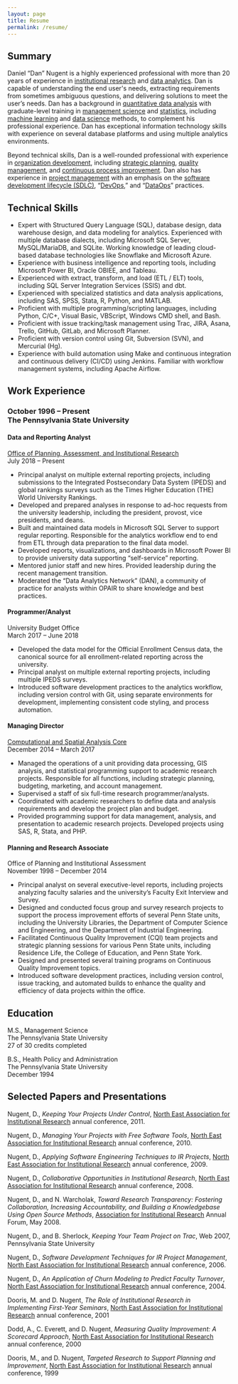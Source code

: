 ```yaml
---
layout: page
title: Resume
permalink: /resume/
---
```


## Summary

Daniel “Dan” Nugent is a highly experienced professional with more than 20 years of experience in [institutional research](https://en.wikipedia.org/wiki/Institutional_research) and [data analytics](https://en.wikipedia.org/wiki/Data_analysis). Dan is capable of understanding the end user's needs, extracting requirements from sometimes ambiguous questions, and delivering solutions to meet the user’s needs. Dan has a background in [quantitative data analysis](https://en.wikipedia.org/wiki/Quantitative_research) with graduate-level training in [management science](https://en.wikipedia.org/wiki/Management_science) and [statistics](https://en.wikipedia.org/wiki/Statistics), including [machine learning](https://en.wikipedia.org/wiki/Machine_learning) and [data science](https://en.wikipedia.org/wiki/Data_science) methods, to complement his professional experience. Dan has exceptional information technology skills with experience on several database platforms and using multiple analytics environments. 

Beyond technical skills, Dan is a well-rounded professional with experience in [organization development](https://en.wikipedia.org/wiki/Organization_development), including [strategic planning](https://en.wikipedia.org/wiki/Strategic_planning), [quality management](https://en.wikipedia.org/wiki/Quality_management), and [continuous process improvement](https://en.wikipedia.org/wiki/Continual_improvement_process). Dan also has experience in [project management](https://en.wikipedia.org/wiki/Project_management) with an emphasis on the [software development lifecycle (SDLC)](https://en.wikipedia.org/wiki/Systems_development_life_cycle), “[DevOps](https://en.wikipedia.org/wiki/DevOps),” and “[DataOps](https://en.wikipedia.org/wiki/DataOps)” practices.

## Technical Skills

- Expert with Structured Query Language (SQL), database design, data warehouse design, and data modeling for analytics. Experienced with multiple database dialects, including Microsoft SQL Server, MySQL/MariaDB, and SQLite. Working knowledge of leading cloud-based database technologies like Snowflake and Microsoft Azure.
- Experience with business intelligence and reporting tools, including Microsoft Power BI, Oracle OBIEE, and Tableau.
- Experienced with extract, transform, and load (ETL / ELT) tools, including SQL Server Integration Services (SSIS) and dbt.
- Experienced with specialized statistics and data analysis applications, including SAS, SPSS, Stata, R, Python, and MATLAB.
- Proficient with multiple programming/scripting languages, including Python, C/C+, Visual Basic, VBScript, Windows CMD shell, and Bash.
- Proficient with issue tracking/task management using Trac, JIRA, Asana, Trello, GitHub, GitLab, and Microsoft Planner.
- Proficient with version control using Git, Subversion (SVN), and Mercurial (Hg).
- Experience with build automation using Make and continuous integration and continuous delivery (CI/CD) using Jenkins. Familiar with workflow management systems, including Apache Airflow.

## Work Experience

### October 1996 – Present<br/>The Pennsylvania State University

#### Data and Reporting Analyst<br/>
[Office of Planning, Assessment, and Institutional Research](https://opair.psu.edu/)<br/>
July 2018 – Present

- Principal analyst on multiple external reporting projects, including submissions to the Integrated Postsecondary Data System (IPEDS) and global rankings surveys such as the Times Higher Education (THE) World University Rankings.
- Developed and prepared analyses in response to ad-hoc requests from the university leadership, including the president, provost, vice presidents, and deans.
- Built and maintained data models in Microsoft SQL Server to support regular reporting. Responsible for the analytics workflow end to end from ETL through data preparation to the final data model.
- Developed reports, visualizations, and dashboards in Microsoft Power BI to provide university data supporting “self-service” reporting.
- Mentored junior staff and new hires. Provided leadership during the recent management transition.
- Moderated the “Data Analytics Network” (DAN), a community of practice for analysts within OPAIR to share knowledge and best practices.


#### Programmer/Analyst<br/>
University Budget Office<br/>
March 2017 – June 2018

- Developed the data model for the Official Enrollment Census data, the canonical source for all enrollment-related reporting across the university.
- Principal analyst on multiple external reporting projects, including multiple IPEDS surveys.
- Introduced software development practices to the analytics workflow, including version control with Git, using separate environments for development, implementing consistent code styling, and process automation.


#### Managing Director<br/>
[Computational and Spatial Analysis Core](https://csa.ssri.psu.edu/)<br/>
December 2014 – March 2017

- Managed the operations of a unit providing data processing, GIS analysis, and statistical programming support to academic research projects. Responsible for all functions, including strategic planning, budgeting, marketing, and account management.
- Supervised a staff of six full-time research programmer/analysts.
- Coordinated with academic researchers to define data and analysis requirements and develop the project plan and budget.
- Provided programming support for data management, analysis, and presentation to academic research projects. Developed projects using SAS, R, Stata, and PHP.


#### Planning and Research Associate<br/>
Office of Planning and Institutional Assessment<br/>
November 1998 – December 2014

- Principal analyst on several executive-level reports, including projects analyzing faculty salaries and the university’s Faculty Exit Interview and Survey.
- Designed and conducted focus group and survey research projects to support the process improvement efforts of several Penn State units, including the University Libraries, the Department of Computer Science and Engineering, and the Department of Industrial Engineering.
- Facilitated Continuous Quality Improvement (CQI) team projects and strategic planning sessions for various Penn State units, including Residence Life, the College of Education, and Penn State York.
- Designed and presented several training programs on Continuous Quality Improvement topics.
- Introduced software development practices, including version control, issue tracking, and automated builds to enhance the quality and efficiency of data projects within the office.


## Education

M.S., Management Science<br/>
The Pennsylvania State University<br/>
27 of 30 credits completed

B.S., Health Policy and Administration<br/>
The Pennsylvania State University<br/>
December 1994

## Selected Papers and Presentations

Nugent, D., *Keeping Your Projects Under Control*, [North East Association for Institutional Research][NEAIR] annual conference, 2011.

Nugent, D., *Managing Your Projects with Free Software Tools*, [North East Association for Institutional Research][NEAIR] annual conference, 2010.

Nugent, D., *Applying Software Engineering Techniques to IR Projects*, [North East Association for Institutional Research][NEAIR] annual conference, 2009.

Nugent, D., *Collaborative Opportunities in Institutional Research*, [North East Association for Institutional Research][NEAIR] annual conference, 2008.

Nugent, D., and N. Warcholak, *Toward Research Transparency: Fostering Collaboration, Increasing Accountability, and Building a Knowledgebase Using Open Source Methods*, [Association for Institutional Research][AIR] Annual Forum, May 2008.

Nugent, D., and B. Sherlock, *Keeping Your Team Project on Trac*, Web 2007, Pennsylvania State University

Nugent, D., *Software Development Techniques for IR Project Management*, [North East Association for Institutional Research][NEAIR] annual conference, 2006.

Nugent, D., *An Application of Churn Modeling to Predict Faculty Turnover*, [North East Association for Institutional Research][NEAIR] annual conference, 2004.

Dooris, M. and D. Nugent, *The Role of Institutional Research in Implementing First-Year Seminars*, [North East Association for Institutional Research][NEAIR] annual conference, 2001

Dodd, A., C. Everett, and D. Nugent, *Measuring Quality Improvement: A Scorecard Approach*, [North East Association for Institutional Research][NEAIR] annual conference, 2000

Dooris, M., and D. Nugent, *Targeted Research to Support Planning and Improvement*, [North East Association for Institutional Research][NEAIR] annual conference, 1999

[AIR]:https://www.airweb.org
[NEAIR]:https://www.neair.org/